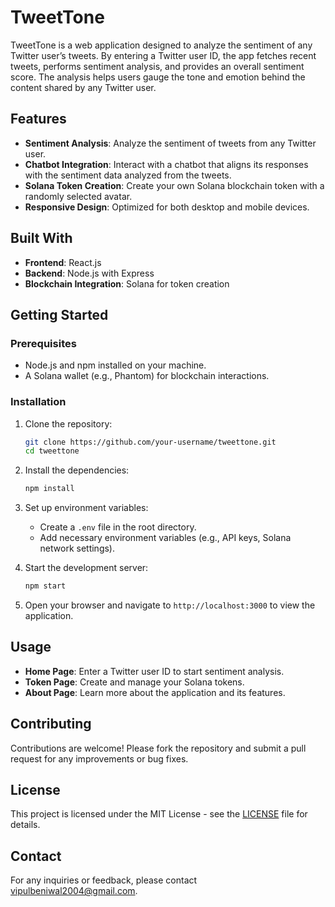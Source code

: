 # TweetTone

TweetTone is a web application designed to analyze the sentiment of any Twitter user’s tweets. By entering a Twitter user ID, the app fetches recent tweets, performs sentiment analysis, and provides an overall sentiment score. The analysis helps users gauge the tone and emotion behind the content shared by any Twitter user.

## Features

- **Sentiment Analysis**: Analyze the sentiment of tweets from any Twitter user.
- **Chatbot Integration**: Interact with a chatbot that aligns its responses with the sentiment data analyzed from the tweets.
- **Solana Token Creation**: Create your own Solana blockchain token with a randomly selected avatar.
- **Responsive Design**: Optimized for both desktop and mobile devices.

## Built With

- **Frontend**: React.js
- **Backend**: Node.js with Express
- **Blockchain Integration**: Solana for token creation

## Getting Started

### Prerequisites

- Node.js and npm installed on your machine.
- A Solana wallet (e.g., Phantom) for blockchain interactions.

### Installation

1. Clone the repository:
   ```bash
   git clone https://github.com/your-username/tweettone.git
   cd tweettone
   ```

2. Install the dependencies:
   ```bash
   npm install
   ```

3. Set up environment variables:
   - Create a `.env` file in the root directory.
   - Add necessary environment variables (e.g., API keys, Solana network settings).

4. Start the development server:
   ```bash
   npm start
   ```

5. Open your browser and navigate to `http://localhost:3000` to view the application.

## Usage

- **Home Page**: Enter a Twitter user ID to start sentiment analysis.
- **Token Page**: Create and manage your Solana tokens.
- **About Page**: Learn more about the application and its features.

## Contributing

Contributions are welcome! Please fork the repository and submit a pull request for any improvements or bug fixes.

## License

This project is licensed under the MIT License - see the [LICENSE](LICENSE) file for details.

## Contact

For any inquiries or feedback, please contact [vipulbeniwal2004@gmail.com](mailto:vipulbeniwal2004@gmail.com).

